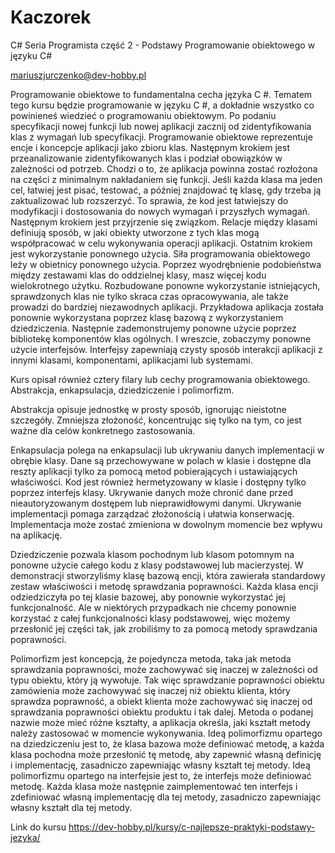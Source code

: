 # Kaczorek
C# Seria Programista część 2 - Podstawy Programowanie obiektowego w języku C#

mariuszjurczenko@dev-hobby.pl

Programowanie  obiektowe  to fundamentalna cecha języka C #. Tematem tego kursu będzie programowanie w języku C #, 
a dokładnie wszystko co powinieneś wiedzieć o programowaniu obiektowym. Po podaniu specyfikacji nowej funkcji lub 
nowej aplikacji zacznij od zidentyfikowania klas z wymagań lub specyfikacji. Programowanie obiektowe reprezentuje 
encje i koncepcje aplikacji jako zbioru klas. Następnym krokiem jest przeanalizowanie zidentyfikowanych 
klas i podział obowiązków w zależności od potrzeb. Chodzi o to, że aplikacja powinna zostać rozłożona na części 
z minimalnym nakładaniem się funkcji. Jeśli każda klasa ma jeden cel, łatwiej jest pisać, testować, a później znajdować 
tę klasę, gdy trzeba ją zaktualizować lub rozszerzyć. To sprawia, że kod jest łatwiejszy do modyfikacji i dostosowania 
do nowych wymagań i przyszłych wymagań. Następnym krokiem jest przyjrzenie się związkom. Relacje między klasami definiują 
sposób, w jaki obiekty utworzone z tych klas mogą współpracować w celu wykonywania operacji aplikacji. Ostatnim krokiem 
jest wykorzystanie ponownego użycia. Siła programowania obiektowego leży w obietnicy ponownego użycia. Poprzez wyodrębnienie 
podobieństwa między zestawami klas do oddzielnej klasy, masz więcej kodu wielokrotnego użytku. Rozbudowane ponowne wykorzystanie 
istniejących, sprawdzonych klas nie tylko skraca czas opracowywania, ale także prowadzi do bardziej niezawodnych aplikacji. 
Przykładowa aplikacja została ponownie wykorzystana poprzez klasę bazową z wykorzystaniem dziedziczenia. Następnie zademonstrujemy 
ponowne użycie poprzez bibliotekę komponentów klas ogólnych. I wreszcie, zobaczymy ponowne użycie interfejsów. Interfejsy 
zapewniają czysty sposób interakcji aplikacji z innymi klasami, komponentami, aplikacjami lub systemami. 

Kurs opisał również cztery filary lub cechy programowania obiektowego.  
Abstrakcja, enkapsulacja, dziedziczenie i polimorfizm. 

Abstrakcja opisuje jednostkę w prosty sposób, ignorując nieistotne szczegóły. 
Zmniejsza złożoność, koncentrując się tylko na tym, co jest ważne dla celów konkretnego zastosowania. 

Enkapsulacja polega na enkapsulacji lub ukrywaniu danych implementacji w obrębie klasy. 
Dane są przechowywane w polach w klasie i dostępne dla reszty aplikacji tylko za pomocą metod pobierających 
i ustawiających właściwości. Kod jest również hermetyzowany w klasie i dostępny tylko poprzez interfejs klasy. 
Ukrywanie danych może chronić dane przed nieautoryzowanym dostępem lub nieprawidłowymi danymi. Ukrywanie implementacji 
pomaga zarządzać złożonością i ułatwia konserwację. Implementacja może zostać zmieniona w dowolnym momencie 
bez wpływu na aplikację. 

Dziedziczenie pozwala klasom pochodnym lub klasom potomnym na ponowne użycie całego kodu z klasy podstawowej lub macierzystej. 
W demonstracji stworzyliśmy klasę bazową encji, która zawierała standardowy zestaw właściwości i metodę sprawdzania poprawności. 
Każda klasa encji odziedziczyła po tej klasie bazowej, aby ponownie wykorzystać jej funkcjonalność. Ale w niektórych 
przypadkach nie chcemy ponownie korzystać z całej funkcjonalności klasy podstawowej, więc możemy przesłonić jej części tak, 
jak zrobiliśmy to za pomocą metody sprawdzania poprawności. 

Polimorfizm jest koncepcją, że pojedyncza metoda, taka jak metoda sprawdzania poprawności, może zachowywać się 
inaczej w zależności od typu obiektu, który ją wywołuje. Tak więc sprawdzanie poprawności obiektu zamówienia 
może zachowywać się inaczej niż obiektu klienta, który sprawdza poprawność, a obiekt klienta może zachowywać 
się inaczej od sprawdzania poprawności obiektu produktu i tak dalej. Metoda o podanej nazwie może mieć różne kształty, 
a aplikacja określa, jaki kształt metody należy zastosować w momencie wykonywania. Ideą polimorfizmu opartego 
na dziedziczeniu jest to, że klasa bazowa może definiować metodę, a każda klasa pochodna może przesłonić tę metodę, 
aby zapewnić własną definicję i implementację, zasadniczo zapewniając własny kształt tej metody. Ideą polimorfizmu 
opartego na interfejsie jest to, że interfejs może definiować metodę. Każda klasa może następnie zaimplementować ten 
interfejs i zdefiniować własną implementację dla tej metody, zasadniczo zapewniając własny kształt dla tej metody. 

Link do kursu https://dev-hobby.pl/kursy/c-najlepsze-praktyki-podstawy-jezyka/
